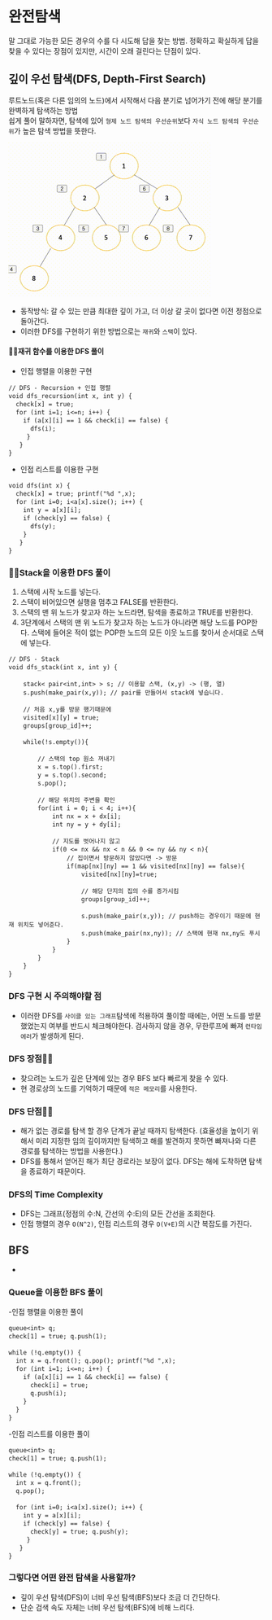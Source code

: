 # 완전탐색
말 그대로 가능한 모든 경우의 수를 다 시도해 답을 찾는 방법. 
정확하고 확실하게 답을 찾을 수 있다는 장점이 있지만, 시간이 오래 걸린다는 단점이 있다.


## 깊이 우선 탐색(DFS, Depth-First Search)
루트노드(혹은 다른 임의의 노드)에서 시작해서 다음 분기로 넘어가기 전에 해당 분기를 완벽하게 탐색하는 방법   
쉽게 풀어 말하자면, 탐색에 있어 ```형제 노드 탐색의 우선순위```보다 ```자식 노드 탐색의 우선순위```가 높은 탐색 방법을 뜻한다.  

![](ReadmeResource/dfs.gif)

- 동작방식: 갈 수 있는 만큼 최대한 깊이 가고, 더 이상 갈 곳이 없다면 이전 정점으로 돌아간다.  
- 이러한 DFS를 구현하기 위한 방법으로는  ```재귀```와 ```스택```이 있다.  

#### ☝🏻재귀 함수를 이용한 DFS 풀이
- 인접 행렬을 이용한 구현
```
// DFS - Recursion + 인접 행렬
void dfs_recursion(int x, int y) {
  check[x] = true; 
  for (int i=1; i<=n; i++) {
    if (a[x][i] == 1 && check[i] == false) {
      dfs(i); 
     }
   }
}
```
- 인접 리스트를 이용한 구현
```
void dfs(int x) { 
  check[x] = true; printf("%d ",x);
  for (int i=0; i<a[x].size(); i++) { 
    int y = a[x][i];
    if (check[y] == false) { 
      dfs(y);
    } 
   }
}

```

### ✌🏻Stack을 이용한 DFS 풀이
1. 스택에 시작 노드를 넣는다.
2. 스택이 비어있으면 실행을 멈추고 FALSE를 반환한다.
3. 스택의 맨 위 노드가 찾고자 하는 노드라면, 탐색을 종료하고 TRUE를 반환한다.
4. 3단계에서 스택의 맨 위 노드가 찾고자 하는 노드가 아니라면 해당 노드를 POP한다. 스택에 들어온 적이 없는 POP한 노드의 모든 이웃 노드를 찾아서 순서대로 스택에 넣는다.
```
// DFS - Stack
void dfs_stack(int x, int y) {

    stack< pair<int,int> > s; // 이용할 스택, (x,y) -> (행, 열)
    s.push(make_pair(x,y)); // pair를 만들어서 stack에 넣습니다.

    // 처음 x,y를 방문 했기때문에
    visited[x][y] = true;
    groups[group_id]++;

    while(!s.empty()){

        // 스택의 top 원소 꺼내기
        x = s.top().first;
        y = s.top().second;
        s.pop();

        // 해당 위치의 주변을 확인
        for(int i = 0; i < 4; i++){
            int nx = x + dx[i];
            int ny = y + dy[i];

            // 지도를 벗어나지 않고
            if(0 <= nx && nx < n && 0 <= ny && ny < n){
                // 집이면서 방문하지 않았다면 -> 방문
                if(map[nx][ny] == 1 && visited[nx][ny] == false){
                    visited[nx][ny]=true;

                    // 해당 단지의 집의 수를 증가시킴
                    groups[group_id]++;

                    s.push(make_pair(x,y)); // push하는 경우이기 때문에 현재 위치도 넣어준다.
                    s.push(make_pair(nx,ny)); // 스택에 현재 nx,ny도 푸시
                }
            }
        }   
    }
}
```

### DFS 구현 시 주의해야할 점
- 이러한 DFS를 ```사이클 있는 그래프```탐색에 적용하여 풀이할 때에는, 어떤 노드를 방문했었는지 여부를 반드시 체크해야한다. 검사하지 않을 경우, 무한루프에 빠져  ```런타임 에러```가 발생하게 된다.

### DFS 장점👍🏻
- 찾으려는 노드가 깊은 단계에 있는 경우 BFS 보다 빠르게 찾을 수 있다.
- 현 경로상의 노드를 기억하기 때문에 ```적은 메모리```를 사용한다.

### DFS 단점👎🏻
- 해가 없는 경로를 탐색 할 경우 단계가 끝날 때까지 탐색한다. 
(효율성을 높이기 위해서 미리 지정한 임의 깊이까지만 탐색하고 해를 발견하지 못하면 빠져나와 다른 경로를 탐색하는 방법을 사용한다.)
- DFS를 통해서 얻어진 해가 최단 경로라는 보장이 없다. DFS는 해에 도착하면 탐색을 종료하기 때문이다.


### DFS의 Time Complexity
- DFS는 그래프(정점의 수:N, 간선의 수:E)의 모든 간선을 조회한다.
- 인접 행렬의 경우 ```O(N^2)```, 인접 리스트의 경우 ```O(V+E)```의 시간 복잡도를 가진다.



## BFS
-  
### Queue을 이용한 BFS 풀이
-인접 행렬을 이용한 풀이
```
queue<int> q;
check[1] = true; q.push(1); 

while (!q.empty()) {
  int x = q.front(); q.pop(); printf("%d ",x);
  for (int i=1; i<=n; i++) {
    if (a[x][i] == 1 && check[i] == false) { 
      check[i] = true;
      q.push(i); 
    }
  } 
}
```
-인접 리스트를 이용한 풀이
```
queue<int> q;
check[1] = true; q.push(1); 

while (!q.empty()) {
  int x = q.front(); 
  q.pop();
  
  for (int i=0; i<a[x].size(); i++) {
    int y = a[x][i];
    if (check[y] == false) {
      check[y] = true; q.push(y); 
     }
   } 
}
```

### 그렇다면 어떤 완전 탐색을 사용할까?
- 깊이 우선 탐색(DFS)이 너비 우선 탐색(BFS)보다 조금 더 간단하다.
- 단순 검색 속도 자체는 너비 우선 탐색(BFS)에 비해 느리다.

